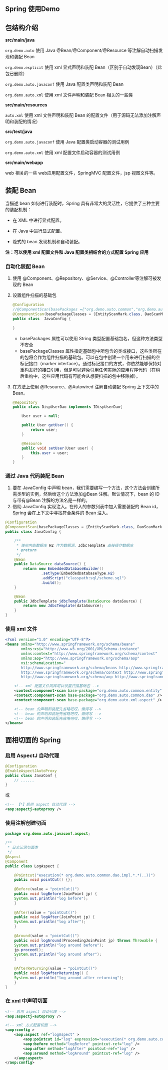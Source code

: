 

## Spring 使用Demo

## 包结构介绍

**src/main/java**

`org.demo.auto` 使用 Java @Bean/@Component/@Resource 等注解自动扫描发现和装配 Bean

`org.demo.explicit` 使用 xml 显式声明和装配 Bean（区别于自动发现Bean）（此包已删除）

`org.demo.auto.javaconf` 使用 Java 配置类声明和装配 Bean

`org.demo.auto.xml` 使用 xml 文件声明和装配 Bean 相关的一些类



**src/main/resources**

`auto.xml` 使用 xml 文件声明和装配 Bean 的配置文件（用于源码无法添加注解声明和装配的情况）



**src/test/java**

`org.demo.auto.javaconf` 使用 Java 配置类启动容器的测试用例

`org.demo.auto.xml` 使用 xml 配置文件启动容器的测试用例



**src/main/webapp**

web 相关的一些 web应用配置文件，SpringMVC 配置文件，jsp 视图文件等。



## 装配 Bean

当描述 bean 如何进行装配时，Spring 具有非常大的灵活性，它提供了三种主要的装配机制：

- 在 XML 中进行显式配置。


- 在 Java 中进行显式配置。


- 隐式的 bean 发现机制和自动装配。

**注：可以使用 xml 配置文件和 Java 配置类相结合的方式配置 Spring 应用**



### 自动化装配 Bean

1. 使用 @Component、@Repository、@Service、@Controller等注解可被发现的 Bean

2. 设置组件扫描的基础包

   ```java
   @Configuration
   //@ComponentScan(basePackages ={"org.demo.auto.common","org.demo.auto.javaconf.aspect"})
   @ComponentScan(basePackageClasses = {EntityScanMark.class, DaoScanMark.class, AspectMark.class})
   public class  JavaConfig {
       
   }
   ```

   - basePackages 属性可以使用 String 类型配置基础包名，但这种方法类型不安全
   -  basePackageClasses 属性指定基础包中所包含的类或接口，这些类所在的包将会作为组件扫描的基础包。可以在包中创建一个用来进行扫描的空标记接口（marker interface）。通过标记接口的方式，你依然能够保持对重构友好的接口引用，但是可以避免引用任何实际的应用程序代码（在稍后重构中，这些应用代码有可能会从想要扫描的包中移除掉）。

3. 在方法上使用 @Resource、@Autowired 注解自动装配 Spring 上下文中的 Bean。	

   ```java
   @Repository
   public class DispUserDao implements IDispUserDao{

       User user = null;

       public User getUser() {
           return user;
       }

       @Resource
       public void setUser(User user) {
           this.user = user;
       }
   }
   ```



### 通过 Java 代码装配 Bean

1. 要在 JavaConfig 中声明 bean，我们需要编写一个方法，这个方法会创建所需类型的实例，然后给这个方法添加@Bean 注解。默认情况下，bean 的 ID 与带有@Bean 注解的方法名是一样的。
2. 借助 JavaConfig 实现注入。在传入的参数列表中加入需要装配的 Bean id，Spring 会在上下文中寻找符合条件的 Bean 注入。

```java
@Configuration
@ComponentScan(basePackageClasses = {EntityScanMark.class, DaoScanMark.class, AspectMark.class})
public class JavaConfig {

    /**
     * 使用内嵌数据库 H2 作为数据源，JdbcTemplate 直接操作数据库
     * @return
     */
    @Bean
    public DataSource dataSource() {
        return new EmbeddedDatabaseBuilder()
                .setType(EmbeddedDatabaseType.H2)
                .addScript("classpath:sql/scheme.sql")
                .build();
    }

    @Bean
    public JdbcTemplate jdbcTemplate(DataSource dataSource) {
        return new JdbcTemplate(dataSource);
    }
}
```



### 使用 xml 文件

```xml
<?xml version="1.0" encoding="UTF-8"?>
<beans xmlns="http://www.springframework.org/schema/beans"
       xmlns:xsi="http://www.w3.org/2001/XMLSchema-instance"
       xmlns:context="http://www.springframework.org/schema/context"
       xmlns:aop="http://www.springframework.org/schema/aop"
       xsi:schemaLocation="
       http://www.springframework.org/schema/beans http://www.springframework.org/schema/beans/spring-beans.xsd
       http://www.springframework.org/schema/context http://www.springframework.org/schema/context/spring-context.xsd
       http://www.springframework.org/schema/aop http://www.springframework.org/schema/aop/spring-aop.xsd">

	<!-- xml 配置文件同样可以设置扫描基础包 -->
    <context:component-scan base-package="org.demo.auto.common.entity" />
    <context:component-scan base-package="org.demo.auto.common.dao" />
    <context:component-scan base-package="org.demo.auto.xml.aspect" />

    <!-- bean 的声明和装配先省略吧哎，懒得写 -->
    <!-- bean 的声明和装配先省略吧哎，懒得写 -->
    <!-- bean 的声明和装配先省略吧哎，懒得写 -->
</beans>
```



## 面相切面的 Spring

### 启用 AspectJ 自动代理

```java
@Configuration
@EnableAspectJAutoProxy
public class JavaConf {
    // ......
}
```

或

```xml
<!-- 【*】启用 aspect 自动代理 -->
<aop:aspectj-autoproxy />
```



### 使用注解创建切面

```java
package org.demo.auto.javaconf.aspect;

/**
 * 日志记录切面类
 */
@Aspect
@Component
public class LogAspect {

    @Pointcut("execution(* org.demo.auto.common.dao.impl.*.*(..))")
    public void pointCut() {};
    
    @Before(value = "pointCut()")
    public void logBefore(JoinPoint jp) {
	System.out.println("log before");
    }
    
    @After(value = "pointCut()")
    public void logAfter(JoinPoint jp) {
	System.out.println("log after");
    }
    
    @Around(value = "pointCut()")
    public void logAround(ProceedingJoinPoint jp) throws Throwable {
	System.out.println("log around before");
	jp.proceed();
	System.out.println("log around after");
    }
    
    @AfterReturning(value = "pointCut()")
    public void logAfterReturning() {
	System.out.println("log around after returning");
    }
}
```



### 在 xml 中声明切面

```xml
<!-- 启用 aspect 自动代理 -->
<aop:aspectj-autoproxy />

<!-- xml 方式配置切面 -->
<aop:config >
    <aop:aspect ref="logAspect" >
        <aop:pointcut id="log" expression="execution(* org.demo.auto.common.dao.impl.*.*(..))" />
        <aop:before method="logBefore" pointcut-ref="log" />
        <aop:after method="logAfter" pointcut-ref="log" />
        <aop:around method="logAround" pointcut-ref="log" />
    </aop:aspect>
</aop:config>
```







